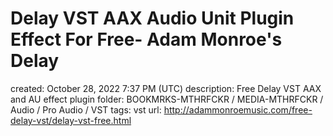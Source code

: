 # Delay VST AAX Audio Unit Plugin Effect For Free- Adam Monroe's Delay

created: October 28, 2022 7:37 PM (UTC)
description: Free Delay VST AAX and AU effect plugin
folder: BOOKMRKS-MTHRFCKR / MEDIA-MTHRFCKR / Audio / Pro Audio / VST
tags: vst
url: http://adammonroemusic.com/free-delay-vst/delay-vst-free.html